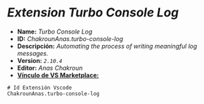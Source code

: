 <!-- Autor: Daniel Benjamin Perez Morales -->
<!-- GitHub: https://github.com/DanielBenjaminPerezMoralesDev13 -->
<!-- GitLab: https://gitlab.com/DanielBenjaminPerezMoralesDev13 -->
<!-- Correo electrónico: danielperezdev@proton.me -->

# ***Extension Turbo Console Log***

- **Name:** *Turbo Console Log*
- **ID:** *ChakrounAnas.turbo-console-log*
- **Descripción:** *Automating the process of writing meaningful log messages.*
- **Version:** *`2.10.4`*
- **Editor:** *Anas Chakroun*
- **[Vínculo de VS Marketplace:](https://marketplace.visualstudio.com/items?itemName=ChakrounAnas.turbo-console-log "https://marketplace.visualstudio.com/items?itemName=ChakrounAnas.turbo-console-log")**

```plaintext
# Id Extensión Vscode
ChakrounAnas.turbo-console-log
```
